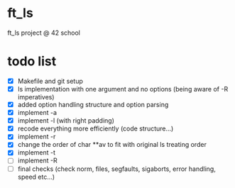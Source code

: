 # ft_ls
ft_ls project @ 42 school

# todo list
- [x] Makefile and git setup
- [x] ls implementation with one argument and no options (being aware of -R imperatives)
- [x] added option handling structure and option parsing
- [x] implement -a
- [x] implement -l (with right padding)
- [x] recode everything more efficiently (code structure...)
- [x] implement -r
- [x] change the order of char **av to fit with original ls treating order
- [x] implement -t
- [ ] implement -R
- [ ] final checks (check norm, files, segfaults, sigaborts, error handling, speed etc...)
